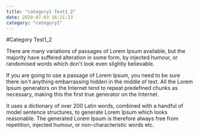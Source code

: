 ```yaml
---
title: "category1 Test1_2"
date: 2020-07-03 16:21:13
category: "category1"
---
```


#Category Test1_2

There are many variations of passages of Lorem Ipsum available, but the majority have suffered alteration in some form, by injected humour, or randomised words which don't look even slightly believable.

If you are going to use a passage of Lorem Ipsum, you need to be sure there isn't anything embarrassing hidden in the middle of text. All the Lorem Ipsum generators on the Internet tend to repeat predefined chunks as necessary, making this the first true generator on the Internet.

It uses a dictionary of over 200 Latin words, combined with a handful of model sentence structures, to generate Lorem Ipsum which looks reasonable. The generated Lorem Ipsum is therefore always free from repetition, injected humour, or non-characteristic words etc.
